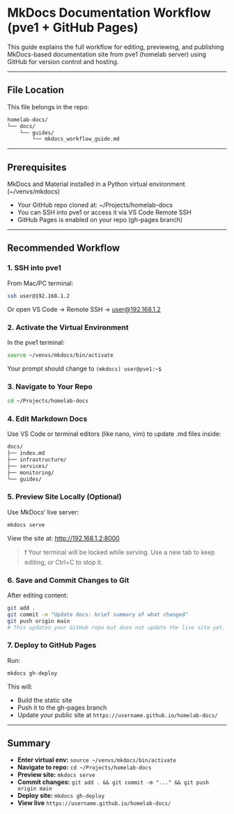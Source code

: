 # MkDocs Documentation Workflow (pve1 + GitHub Pages)
This guide explains the full workflow for editing, previewing, and publishing MkDocs-based documentation site from pve1 (homelab server) using GitHub for version control and hosting.

---

## File Location
This file belongs in the repo:

```markdown
homelab-docs/
└── docs/
    └── guides/
        └── mkdocs_workflow_guide.md
```

---

## Prerequisites
MkDocs and Material installed in a Python virtual environment (~/venvs/mkdocs)
- Your GitHub repo cloned at: ~/Projects/homelab-docs
- You can SSH into pve1 or access it via VS Code Remote SSH
- GitHub Pages is enabled on your repo (gh-pages branch)

---

## Recommended Workflow

### 1. SSH into pve1
From Mac/PC terminal:

```bash
ssh user@192.168.1.2
```
Or open VS Code → Remote SSH → user@192.168.1.2 
    
### 2. Activate the Virtual Environment
In the pve1 terminal:

```bash
source ~/venvs/mkdocs/bin/activate
```
Your prompt should change to `(mkdocs) user@pve1:~$`

### 3. Navigate to Your Repo
```bash
cd ~/Projects/homelab-docs
```

### 4. Edit Markdown Docs
Use VS Code or terminal editors (like nano, vim) to update .md files inside:

```markdown
docs/
├── index.md
├── infrastructure/
├── services/
├── monitoring/
└── guides/
```
### 5. Preview Site Locally (Optional)
Use MkDocs’ live server:

```bash
mkdocs serve
```

View the site at:
http://192.168.1.2:8000

> ❗ Your terminal will be locked while serving. Use a new tab to keep editing, or Ctrl+C to stop it.

### 6. Save and Commit Changes to Git
After editing content:

```bash
git add .
git commit -m "Update docs: brief summary of what changed"
git push origin main
# This updates your GitHub repo but does not update the live site yet.
```

### 7. Deploy to GitHub Pages
Run:

```bash
mkdocs gh-deploy
```

This will:
- Build the static site
- Push it to the gh-pages branch
- Update your public site at `https://username.github.io/homelab-docs/`

---

## Summary
- **Enter virtual env:** `source ~/venvs/mkdocs/bin/activate`
- **Navigate to repo:** `cd ~/Projects/homelab-docs`
- **Preview site:** `mkdocs serve`
- **Commit changes:** `git add . && git commit -m "..." && git push origin main`
- **Deploy site:** `mkdocs gh-deploy`
- **View live** `https://username.github.io/homelab-docs/`
